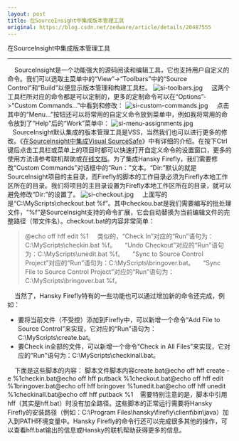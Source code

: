 ```yaml
---
layout: post
title: 在SourceInsight中集成版本管理工具
original: https://blog.csdn.net/zedware/article/details/20487555
---
```

在SourceInsight中集成版本管理工具
***
    SourceInsight是一个功能强大的源码阅读和编辑工具，它也支持用户自定义的命令。我们可以选取主菜单中的“View”->“Toolbars”中的“Source Control”和“Build”以便显示版本管理和构建工具栏。
![si-toolbars.jpg](https://img-blog.csdn.net/20140304215152093?watermark/2/text/aHR0cDovL2Jsb2cuY3Nkbi5uZXQvemVkd2FyZQ==/font/5a6L5L2T/fontsize/400/fill/I0JBQkFCMA==/dissolve/70/gravity/SouthEast)
    这两个工具栏所对应的命令都是可以定制的，更多的定制命令可以在“Options”->“Custom Commands...”中看到和修改：
![si-custom-commands.jpg](https://img-blog.csdn.net/20140304215219093?watermark/2/text/aHR0cDovL2Jsb2cuY3Nkbi5uZXQvemVkd2FyZQ==/font/5a6L5L2T/fontsize/400/fill/I0JBQkFCMA==/dissolve/70/gravity/SouthEast)
    点击其中的“Menu...”按钮还可以将常用的自定义命令放到菜单中，例如我将常用的命令放到了“Help”后的“Work”菜单中：
![si-menu-assignments.jpg](https://img-blog.csdn.net/20140304215242031?watermark/2/text/aHR0cDovL2Jsb2cuY3Nkbi5uZXQvemVkd2FyZQ==/font/5a6L5L2T/fontsize/400/fill/I0JBQkFCMA==/dissolve/70/gravity/SouthEast)
   SourceInsight默认集成的版本管理工具是VSS，当然我们也可以进行更多的修改。《[在SourceInsight中集成Visual SourceSafe](http://www.heynew.com/scmchina/topic.asp?TOPIC_ID=1880&FORUM_ID=38&CAT_ID=9)》中有详细的介绍。在按下Ctrl键后点击工具栏或菜单上的项目时都可以快速打开自定义命令的设置窗口，更多的使用方法请参考联机帮助或[在线文档](http://www.sourceinsight.com/docs35/ae1180684.htm)。为了集成Hansky
 Firefly，我们需要修改“Custom Commands”对话框中的“Run：”文本。“Dir:”默认的就是SourceInsight项目的主目录，而Firefly的脚本的工作目录必须为Firefly本地工作区所在的目录。我们将项目的主目录设置为Firefly本地工作区所在的目录，就可以避免修改“Dir:”的设置了。
![si-checkout.jpg](https://img-blog.csdn.net/20140304215307046?watermark/2/text/aHR0cDovL2Jsb2cuY3Nkbi5uZXQvemVkd2FyZQ==/font/5a6L5L2T/fontsize/400/fill/I0JBQkFCMA==/dissolve/70/gravity/SouthEast)
    上面写的是“C:\MyScripts\checkout.bat %f”。其中checkou.bat是我们需要编写的批处理文件，“%f”是SourceInsight支持的命令扩展，它会自动替换为当前编辑文件的完整路径（带文件名）。checkout.bat的内容非常简单：
> @echo off
> hff edit %1
    类似的，“Check In”对应的“Run”语句为：C:\MyScripts\checkin.bat %f。
    “Undo Checkout”对应的“Run”语句为：C:\MyScripts\unedit.bat %f。
    “Sync to Source Control Project”对应的“Run”语句为：C:\MyScripts\bringover.bat。
    “Sync File to Source Control Project”对应的“Run”语句为：C:\MyScripts\bringover.bat %f。 

    当然了，Hansky Firefly特有的一些功能也可以通过增加新的命令还完成，例如：
- 要将当前文件（不受控）添加到Firefly中，可以新增一个命令“Add File to Source Control”来实现，它对应的“Run”语句为：C:\MyScripts\create.bat。
- 要Check in全部的文件，可以新增一个命令“Check in All Files”来实现，它对应的“Run”语句为：C:\MyScripts\checkinall.bat。

    下面是这些脚本的内容：
脚本文件脚本内容create.bat@echo off
hff create -e %1checkin.bat@echo off
hff putback %1checkout.bat@echo off
hff edit %1bringover.bat@echo off
hff bringover %1unedit.bat@echo off
hff unedit %1checkinall.bat@echo off
hff putback %1    需要特别注意的是，脚本中引用hff（其实是hff.bat）时没有加全路径。这些脚本的正常运行需要将Hansky Firefly的安装路径（例如：C:\Program Files\hansky\firefly\client\bin\java）加入到PATH环境变量中。Hansky Firefly的命令行还可以完成很多其他的操作，可以查看hff.bat输出的信息或Hansky的联机帮助获得更多的信息。


